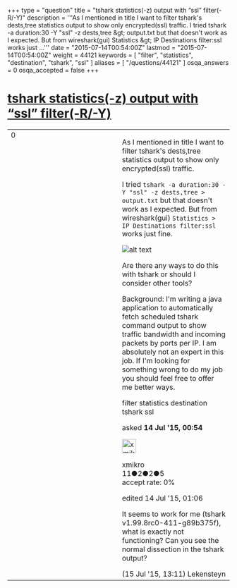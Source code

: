 +++
type = "question"
title = "tshark statistics(-z) output with “ssl” filter(-R/-Y)"
description = '''As I mentioned in title I want to filter tshark&#x27;s dests,tree statistics output to show only encrypted(ssl) traffic. I tried tshark -a duration:30 -Y &quot;ssl&quot; -z dests,tree &amp;gt; output.txt but that doesn&#x27;t work as I expected. But from wireshark(gui) Statistics &amp;gt; IP Destinations filter:ssl works just ...'''
date = "2015-07-14T00:54:00Z"
lastmod = "2015-07-14T00:54:00Z"
weight = 44121
keywords = [ "filter", "statistics", "destination", "tshark", "ssl" ]
aliases = [ "/questions/44121" ]
osqa_answers = 0
osqa_accepted = false
+++

<div class="headNormal">

# [tshark statistics(-z) output with “ssl” filter(-R/-Y)](/questions/44121/tshark-statistics-z-output-with-ssl-filter-r-y)

</div>

<div id="main-body">

<div id="askform">

<table id="question-table" style="width:100%;"><colgroup><col style="width: 50%" /><col style="width: 50%" /></colgroup><tbody><tr class="odd"><td style="width: 30px; vertical-align: top"><div class="vote-buttons"><div id="post-44121-score" class="post-score" title="current number of votes">0</div><div id="favorite-count" class="favorite-count"></div></div></td><td><div id="item-right"><div class="question-body"><p>As I mentioned in title I want to filter tshark's dests,tree statistics output to show only encrypted(ssl) traffic.</p><p>I tried <code>tshark -a duration:30 -Y "ssl" -z dests,tree &gt; output.txt</code> but that doesn't work as I expected. But from wireshark(gui) <code>Statistics &gt; IP Destinations filter:ssl</code> works just fine.</p><p><img src="https://osqa-ask.wireshark.org/upfiles/wireshark_VxKGv9s.png" alt="alt text" /></p><p>Are there any ways to do this with tshark or should I consider other tools?</p><p>Background: I'm writing a java application to automatically fetch scheduled tshark command output to show traffic bandwidth and incoming packets by ports per IP. I am absolutely not an expert in this job. If I'm looking for something wrong to do my job you should feel free to offer me better ways.</p></div><div id="question-tags" class="tags-container tags">filter statistics destination tshark ssl</div><div id="question-controls" class="post-controls"></div><div class="post-update-info-container"><div class="post-update-info post-update-info-user"><p>asked <strong>14 Jul '15, 00:54</strong></p><img src="https://secure.gravatar.com/avatar/e38b402a5635b121c60c316fcfca8da1?s=32&amp;d=identicon&amp;r=g" class="gravatar" width="32" height="32" alt="xmikro&#39;s gravatar image" /><p>xmikro<br />
<span class="score" title="11 reputation points">11</span><span title="2 badges"><span class="badge1">●</span><span class="badgecount">2</span></span><span title="2 badges"><span class="silver">●</span><span class="badgecount">2</span></span><span title="5 badges"><span class="bronze">●</span><span class="badgecount">5</span></span><br />
<span class="accept_rate" title="Rate of the user&#39;s accepted answers">accept rate:</span> <span title="xmikro has no accepted answers">0%</span></p></img></div><div class="post-update-info post-update-info-edited"><p>edited 14 Jul '15, 01:06</p></div></div><div id="comments-container-44121" class="comments-container"><span id="44188"></span><div id="comment-44188" class="comment"><div id="post-44188-score" class="comment-score"></div><div class="comment-text"><p>It seems to work for me (tshark v1.99.8rc0-411-g89b375f), what is exactly not functioning? Can you see the normal dissection in the tshark output?</p></div><div id="comment-44188-info" class="comment-info"><span class="comment-age">(15 Jul '15, 13:11)</span> Lekensteyn</div></div></div><div id="comment-tools-44121" class="comment-tools"></div><div class="clear"></div><div id="comment-44121-form-container" class="comment-form-container"></div><div class="clear"></div></div></td></tr></tbody></table>

</div>

</div>

